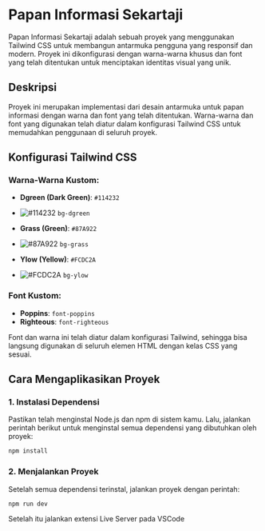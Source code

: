 # Papan Informasi Sekartaji

Papan Informasi Sekartaji adalah sebuah proyek yang menggunakan Tailwind CSS untuk membangun antarmuka pengguna yang responsif dan modern. Proyek ini dikonfigurasi dengan warna-warna khusus dan font yang telah ditentukan untuk menciptakan identitas visual yang unik.

## Deskripsi

Proyek ini merupakan implementasi dari desain antarmuka untuk papan informasi dengan warna dan font yang telah ditentukan. Warna-warna dan font yang digunakan telah diatur dalam konfigurasi Tailwind CSS untuk memudahkan penggunaan di seluruh proyek.

## Konfigurasi Tailwind CSS

### Warna-Warna Kustom:
- **Dgreen (Dark Green)**: `#114232`
- ![#114232](https://via.placeholder.com/15/114232/114232.png) `bg-dgreen`
  
- **Grass (Green)**: `#87A922`
- ![#87A922](https://via.placeholder.com/15/87A922/87A922.png) `bg-grass`
  
- **Ylow (Yellow)**: `#FCDC2A`
- ![#FCDC2A](https://via.placeholder.com/15/FCDC2A/FCDC2A.png) `bg-ylow`

### Font Kustom:
- **Poppins**: `font-poppins`
- **Righteous**: `font-righteous`

Font dan warna ini telah diatur dalam konfigurasi Tailwind, sehingga bisa langsung digunakan di seluruh elemen HTML dengan kelas CSS yang sesuai.

## Cara Mengaplikasikan Proyek

### 1. Instalasi Dependensi

Pastikan telah menginstal Node.js dan npm di sistem kamu. Lalu, jalankan perintah berikut untuk menginstal semua dependensi yang dibutuhkan oleh proyek:

```bash
npm install
```

### 2. Menjalankan Proyek

Setelah semua dependensi terinstal, jalankan proyek dengan perintah:

```bash
npm run dev
```

Setelah itu jalankan extensi Live Server pada VSCode

